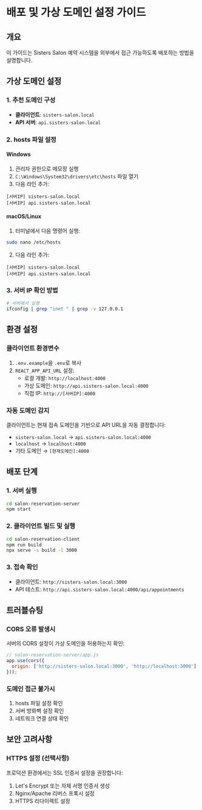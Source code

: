 # 배포 및 가상 도메인 설정 가이드

## 개요
이 가이드는 Sisters Salon 예약 시스템을 외부에서 접근 가능하도록 배포하는 방법을 설명합니다.

## 가상 도메인 설정

### 1. 추천 도메인 구성
- **클라이언트**: `sisters-salon.local`
- **API 서버**: `api.sisters-salon.local`

### 2. hosts 파일 설정

#### Windows
1. 관리자 권한으로 메모장 실행
2. `C:\Windows\System32\drivers\etc\hosts` 파일 열기
3. 다음 라인 추가:
```
[서버IP] sisters-salon.local
[서버IP] api.sisters-salon.local
```

#### macOS/Linux
1. 터미널에서 다음 명령어 실행:
```bash
sudo nano /etc/hosts
```
2. 다음 라인 추가:
```
[서버IP] sisters-salon.local
[서버IP] api.sisters-salon.local
```

### 3. 서버 IP 확인 방법
```bash
# 서버에서 실행
ifconfig | grep "inet " | grep -v 127.0.0.1
```

## 환경 설정

### 클라이언트 환경변수
1. `.env.example`을 `.env`로 복사
2. `REACT_APP_API_URL` 설정:
   - 로컬 개발: `http://localhost:4000`
   - 가상 도메인: `http://api.sisters-salon.local:4000`
   - 직접 IP: `http://[서버IP]:4000`

### 자동 도메인 감지
클라이언트는 현재 접속 도메인을 기반으로 API URL을 자동 결정합니다:
- `sisters-salon.local` → `api.sisters-salon.local:4000`
- `localhost` → `localhost:4000`
- 기타 도메인 → `[현재도메인]:4000`

## 배포 단계

### 1. 서버 실행
```bash
cd salon-reservation-server
npm start
```

### 2. 클라이언트 빌드 및 실행
```bash
cd salon-reservation-client
npm run build
npx serve -s build -l 3000
```

### 3. 접속 확인
- 클라이언트: `http://sisters-salon.local:3000`
- API 테스트: `http://api.sisters-salon.local:4000/api/appointments`

## 트러블슈팅

### CORS 오류 발생시
서버의 CORS 설정이 가상 도메인을 허용하는지 확인:
```javascript
// salon-reservation-server/app.js
app.use(cors({
  origin: ['http://sisters-salon.local:3000', 'http://localhost:3000']
}));
```

### 도메인 접근 불가시
1. hosts 파일 설정 확인
2. 서버 방화벽 설정 확인
3. 네트워크 연결 상태 확인

## 보안 고려사항

### HTTPS 설정 (선택사항)
프로덕션 환경에서는 SSL 인증서 설정을 권장합니다:
1. Let's Encrypt 또는 자체 서명 인증서 생성
2. Nginx/Apache 리버스 프록시 설정
3. HTTPS 리다이렉트 설정